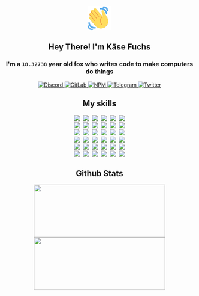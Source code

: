 <div><p align=center><img src=./resources/images/wave.gif width=64px height=64px></p><h2 align=center>Hey There! I'm Käse Fuchs</h2><h3 align=center>I'm a <code>18.32738</code> year old fox who writes code to make computers do things</h3><p align=center><a href=https://discord.com/users/507526681125322772><img alt=Discord src="https://img.shields.io/badge/Discord-5865F2?logo=discord&logoColor=white&style=flat-square#2aa02335916eee7e0ebc7818d37436a8"> </a><a href=https://gitlab.com/kasefuchs><img alt=GitLab src="https://img.shields.io/badge/GitLab-330F63?logo=gitlab&logoColor=white&style=flat-square#2aa02335916eee7e0ebc7818d37436a8"> </a><a href=https://npmjs.com/~kasefuchs><img alt=NPM src="https://img.shields.io/badge/NPM-CB3837?logo=npm&logoColor=white&style=flat-square#2aa02335916eee7e0ebc7818d37436a8"> </a><a href=https://t.me/kasefuchs><img alt=Telegram src="https://img.shields.io/badge/Telegram-2CA5E0?logo=telegram&logoColor=white&style=flat-square#2aa02335916eee7e0ebc7818d37436a8"> </a><a href=https://twitter.com/kasefuchs><img alt=Twitter src="https://img.shields.io/badge/Twitter-1DA1F2?logo=twitter&logoColor=white&style=flat-square#2aa02335916eee7e0ebc7818d37436a8"></a></p><h2 align=center>My skills</h2><p align=center><a href=https://aws.amazon.com/ ><picture><source srcset="https://skillicons.dev/icons?i=aws&theme=dark#2aa02335916eee7e0ebc7818d37436a8" media="(prefers-color-scheme: dark)"><source srcset="https://skillicons.dev/icons?i=aws&theme=light#2aa02335916eee7e0ebc7818d37436a8" media="(prefers-color-scheme: light), (prefers-color-scheme: no-preference)"><img src="https://skillicons.dev/icons?i=aws&theme=light#2aa02335916eee7e0ebc7818d37436a8"></picture></a>&nbsp;&nbsp;<a href=https://en.wikipedia.org/wiki/Bash_(Unix_shell)><picture><source srcset="https://skillicons.dev/icons?i=bash&theme=dark#2aa02335916eee7e0ebc7818d37436a8" media="(prefers-color-scheme: dark)"><source srcset="https://skillicons.dev/icons?i=bash&theme=light#2aa02335916eee7e0ebc7818d37436a8" media="(prefers-color-scheme: light), (prefers-color-scheme: no-preference)"><img src="https://skillicons.dev/icons?i=bash&theme=light#2aa02335916eee7e0ebc7818d37436a8"></picture></a>&nbsp;&nbsp;<a href=https://discord.com/developers/docs><picture><source srcset="https://skillicons.dev/icons?i=bots&theme=dark#2aa02335916eee7e0ebc7818d37436a8" media="(prefers-color-scheme: dark)"><source srcset="https://skillicons.dev/icons?i=bots&theme=light#2aa02335916eee7e0ebc7818d37436a8" media="(prefers-color-scheme: light), (prefers-color-scheme: no-preference)"><img src="https://skillicons.dev/icons?i=bots&theme=light#2aa02335916eee7e0ebc7818d37436a8"></picture></a>&nbsp;&nbsp;<a href=https://www.cloudflare.com/ ><picture><source srcset="https://skillicons.dev/icons?i=cloudflare&theme=dark#2aa02335916eee7e0ebc7818d37436a8" media="(prefers-color-scheme: dark)"><source srcset="https://skillicons.dev/icons?i=cloudflare&theme=light#2aa02335916eee7e0ebc7818d37436a8" media="(prefers-color-scheme: light), (prefers-color-scheme: no-preference)"><img src="https://skillicons.dev/icons?i=cloudflare&theme=light#2aa02335916eee7e0ebc7818d37436a8"></picture></a>&nbsp;&nbsp;<a href=https://en.wikipedia.org/wiki/CSS><picture><source srcset="https://skillicons.dev/icons?i=css&theme=dark#2aa02335916eee7e0ebc7818d37436a8" media="(prefers-color-scheme: dark)"><source srcset="https://skillicons.dev/icons?i=css&theme=light#2aa02335916eee7e0ebc7818d37436a8" media="(prefers-color-scheme: light), (prefers-color-scheme: no-preference)"><img src="https://skillicons.dev/icons?i=css&theme=light#2aa02335916eee7e0ebc7818d37436a8"></picture></a>&nbsp;&nbsp;<a href=https://www.docker.com/ ><picture><source srcset="https://skillicons.dev/icons?i=docker&theme=dark#2aa02335916eee7e0ebc7818d37436a8" media="(prefers-color-scheme: dark)"><source srcset="https://skillicons.dev/icons?i=docker&theme=light#2aa02335916eee7e0ebc7818d37436a8" media="(prefers-color-scheme: light), (prefers-color-scheme: no-preference)"><img src="https://skillicons.dev/icons?i=docker&theme=light#2aa02335916eee7e0ebc7818d37436a8"></picture></a><br><a href=https://www.electronjs.org/ ><picture><source srcset="https://skillicons.dev/icons?i=electron&theme=dark#2aa02335916eee7e0ebc7818d37436a8" media="(prefers-color-scheme: dark)"><source srcset="https://skillicons.dev/icons?i=electron&theme=light#2aa02335916eee7e0ebc7818d37436a8" media="(prefers-color-scheme: light), (prefers-color-scheme: no-preference)"><img src="https://skillicons.dev/icons?i=electron&theme=light#2aa02335916eee7e0ebc7818d37436a8"></picture></a>&nbsp;&nbsp;<a href=https://expressjs.com/ ><picture><source srcset="https://skillicons.dev/icons?i=express&theme=dark#2aa02335916eee7e0ebc7818d37436a8" media="(prefers-color-scheme: dark)"><source srcset="https://skillicons.dev/icons?i=express&theme=light#2aa02335916eee7e0ebc7818d37436a8" media="(prefers-color-scheme: light), (prefers-color-scheme: no-preference)"><img src="https://skillicons.dev/icons?i=express&theme=light#2aa02335916eee7e0ebc7818d37436a8"></picture></a>&nbsp;&nbsp;<a href=https://www.figma.com/ ><picture><source srcset="https://skillicons.dev/icons?i=figma&theme=dark#2aa02335916eee7e0ebc7818d37436a8" media="(prefers-color-scheme: dark)"><source srcset="https://skillicons.dev/icons?i=figma&theme=light#2aa02335916eee7e0ebc7818d37436a8" media="(prefers-color-scheme: light), (prefers-color-scheme: no-preference)"><img src="https://skillicons.dev/icons?i=figma&theme=light#2aa02335916eee7e0ebc7818d37436a8"></picture></a>&nbsp;&nbsp;<a href=https://firebase.google.com/ ><picture><source srcset="https://skillicons.dev/icons?i=firebase&theme=dark#2aa02335916eee7e0ebc7818d37436a8" media="(prefers-color-scheme: dark)"><source srcset="https://skillicons.dev/icons?i=firebase&theme=light#2aa02335916eee7e0ebc7818d37436a8" media="(prefers-color-scheme: light), (prefers-color-scheme: no-preference)"><img src="https://skillicons.dev/icons?i=firebase&theme=light#2aa02335916eee7e0ebc7818d37436a8"></picture></a>&nbsp;&nbsp;<a href=https://flask.palletsprojects.com/ ><picture><source srcset="https://skillicons.dev/icons?i=flask&theme=dark#2aa02335916eee7e0ebc7818d37436a8" media="(prefers-color-scheme: dark)"><source srcset="https://skillicons.dev/icons?i=flask&theme=light#2aa02335916eee7e0ebc7818d37436a8" media="(prefers-color-scheme: light), (prefers-color-scheme: no-preference)"><img src="https://skillicons.dev/icons?i=flask&theme=light#2aa02335916eee7e0ebc7818d37436a8"></picture></a>&nbsp;&nbsp;<a href=https://cloud.google.com/ ><picture><source srcset="https://skillicons.dev/icons?i=gcp&theme=dark#2aa02335916eee7e0ebc7818d37436a8" media="(prefers-color-scheme: dark)"><source srcset="https://skillicons.dev/icons?i=gcp&theme=light#2aa02335916eee7e0ebc7818d37436a8" media="(prefers-color-scheme: light), (prefers-color-scheme: no-preference)"><img src="https://skillicons.dev/icons?i=gcp&theme=light#2aa02335916eee7e0ebc7818d37436a8"></picture></a><br><a href=https://git-scm.com/ ><picture><source srcset="https://skillicons.dev/icons?i=git&theme=dark#2aa02335916eee7e0ebc7818d37436a8" media="(prefers-color-scheme: dark)"><source srcset="https://skillicons.dev/icons?i=git&theme=light#2aa02335916eee7e0ebc7818d37436a8" media="(prefers-color-scheme: light), (prefers-color-scheme: no-preference)"><img src="https://skillicons.dev/icons?i=git&theme=light#2aa02335916eee7e0ebc7818d37436a8"></picture></a>&nbsp;&nbsp;<a href=https://github.com/ ><picture><source srcset="https://skillicons.dev/icons?i=github&theme=dark#2aa02335916eee7e0ebc7818d37436a8" media="(prefers-color-scheme: dark)"><source srcset="https://skillicons.dev/icons?i=github&theme=light#2aa02335916eee7e0ebc7818d37436a8" media="(prefers-color-scheme: light), (prefers-color-scheme: no-preference)"><img src="https://skillicons.dev/icons?i=github&theme=light#2aa02335916eee7e0ebc7818d37436a8"></picture></a>&nbsp;&nbsp;<a href=https://gitlab.com/ ><picture><source srcset="https://skillicons.dev/icons?i=gitlab&theme=dark#2aa02335916eee7e0ebc7818d37436a8" media="(prefers-color-scheme: dark)"><source srcset="https://skillicons.dev/icons?i=gitlab&theme=light#2aa02335916eee7e0ebc7818d37436a8" media="(prefers-color-scheme: light), (prefers-color-scheme: no-preference)"><img src="https://skillicons.dev/icons?i=gitlab&theme=light#2aa02335916eee7e0ebc7818d37436a8"></picture></a>&nbsp;&nbsp;<a href=https://www.heroku.com/ ><picture><source srcset="https://skillicons.dev/icons?i=heroku&theme=dark#2aa02335916eee7e0ebc7818d37436a8" media="(prefers-color-scheme: dark)"><source srcset="https://skillicons.dev/icons?i=heroku&theme=light#2aa02335916eee7e0ebc7818d37436a8" media="(prefers-color-scheme: light), (prefers-color-scheme: no-preference)"><img src="https://skillicons.dev/icons?i=heroku&theme=light#2aa02335916eee7e0ebc7818d37436a8"></picture></a>&nbsp;&nbsp;<a href=https://en.wikipedia.org/wiki/HTML><picture><source srcset="https://skillicons.dev/icons?i=html&theme=dark#2aa02335916eee7e0ebc7818d37436a8" media="(prefers-color-scheme: dark)"><source srcset="https://skillicons.dev/icons?i=html&theme=light#2aa02335916eee7e0ebc7818d37436a8" media="(prefers-color-scheme: light), (prefers-color-scheme: no-preference)"><img src="https://skillicons.dev/icons?i=html&theme=light#2aa02335916eee7e0ebc7818d37436a8"></picture></a>&nbsp;&nbsp;<a href=https://en.wikipedia.org/wiki/JavaScript><picture><source srcset="https://skillicons.dev/icons?i=js&theme=dark#2aa02335916eee7e0ebc7818d37436a8" media="(prefers-color-scheme: dark)"><source srcset="https://skillicons.dev/icons?i=js&theme=light#2aa02335916eee7e0ebc7818d37436a8" media="(prefers-color-scheme: light), (prefers-color-scheme: no-preference)"><img src="https://skillicons.dev/icons?i=js&theme=light#2aa02335916eee7e0ebc7818d37436a8"></picture></a><br><a href=https://en.wikipedia.org/wiki/Linux><picture><source srcset="https://skillicons.dev/icons?i=linux&theme=dark#2aa02335916eee7e0ebc7818d37436a8" media="(prefers-color-scheme: dark)"><source srcset="https://skillicons.dev/icons?i=linux&theme=light#2aa02335916eee7e0ebc7818d37436a8" media="(prefers-color-scheme: light), (prefers-color-scheme: no-preference)"><img src="https://skillicons.dev/icons?i=linux&theme=light#2aa02335916eee7e0ebc7818d37436a8"></picture></a>&nbsp;&nbsp;<a href=https://mui.com/ ><picture><source srcset="https://skillicons.dev/icons?i=materialui&theme=dark#2aa02335916eee7e0ebc7818d37436a8" media="(prefers-color-scheme: dark)"><source srcset="https://skillicons.dev/icons?i=materialui&theme=light#2aa02335916eee7e0ebc7818d37436a8" media="(prefers-color-scheme: light), (prefers-color-scheme: no-preference)"><img src="https://skillicons.dev/icons?i=materialui&theme=light#2aa02335916eee7e0ebc7818d37436a8"></picture></a>&nbsp;&nbsp;<a href=https://en.wikipedia.org/wiki/Markdown><picture><source srcset="https://skillicons.dev/icons?i=md&theme=dark#2aa02335916eee7e0ebc7818d37436a8" media="(prefers-color-scheme: dark)"><source srcset="https://skillicons.dev/icons?i=md&theme=light#2aa02335916eee7e0ebc7818d37436a8" media="(prefers-color-scheme: light), (prefers-color-scheme: no-preference)"><img src="https://skillicons.dev/icons?i=md&theme=light#2aa02335916eee7e0ebc7818d37436a8"></picture></a>&nbsp;&nbsp;<a href=https://www.mongodb.com/ ><picture><source srcset="https://skillicons.dev/icons?i=mongodb&theme=dark#2aa02335916eee7e0ebc7818d37436a8" media="(prefers-color-scheme: dark)"><source srcset="https://skillicons.dev/icons?i=mongodb&theme=light#2aa02335916eee7e0ebc7818d37436a8" media="(prefers-color-scheme: light), (prefers-color-scheme: no-preference)"><img src="https://skillicons.dev/icons?i=mongodb&theme=light#2aa02335916eee7e0ebc7818d37436a8"></picture></a>&nbsp;&nbsp;<a href=https://www.mysql.com/ ><picture><source srcset="https://skillicons.dev/icons?i=mysql&theme=dark#2aa02335916eee7e0ebc7818d37436a8" media="(prefers-color-scheme: dark)"><source srcset="https://skillicons.dev/icons?i=mysql&theme=light#2aa02335916eee7e0ebc7818d37436a8" media="(prefers-color-scheme: light), (prefers-color-scheme: no-preference)"><img src="https://skillicons.dev/icons?i=mysql&theme=light#2aa02335916eee7e0ebc7818d37436a8"></picture></a>&nbsp;&nbsp;<a href=https://nextjs.org/ ><picture><source srcset="https://skillicons.dev/icons?i=nextjs&theme=dark#2aa02335916eee7e0ebc7818d37436a8" media="(prefers-color-scheme: dark)"><source srcset="https://skillicons.dev/icons?i=nextjs&theme=light#2aa02335916eee7e0ebc7818d37436a8" media="(prefers-color-scheme: light), (prefers-color-scheme: no-preference)"><img src="https://skillicons.dev/icons?i=nextjs&theme=light#2aa02335916eee7e0ebc7818d37436a8"></picture></a><br><a href=https://nodejs.org/en/ ><picture><source srcset="https://skillicons.dev/icons?i=nodejs&theme=dark#2aa02335916eee7e0ebc7818d37436a8" media="(prefers-color-scheme: dark)"><source srcset="https://skillicons.dev/icons?i=nodejs&theme=light#2aa02335916eee7e0ebc7818d37436a8" media="(prefers-color-scheme: light), (prefers-color-scheme: no-preference)"><img src="https://skillicons.dev/icons?i=nodejs&theme=light#2aa02335916eee7e0ebc7818d37436a8"></picture></a>&nbsp;&nbsp;<a href=https://www.postgresql.org/ ><picture><source srcset="https://skillicons.dev/icons?i=postgres&theme=dark#2aa02335916eee7e0ebc7818d37436a8" media="(prefers-color-scheme: dark)"><source srcset="https://skillicons.dev/icons?i=postgres&theme=light#2aa02335916eee7e0ebc7818d37436a8" media="(prefers-color-scheme: light), (prefers-color-scheme: no-preference)"><img src="https://skillicons.dev/icons?i=postgres&theme=light#2aa02335916eee7e0ebc7818d37436a8"></picture></a>&nbsp;&nbsp;<a href=https://learn.microsoft.com/en-us/powershell/ ><picture><source srcset="https://skillicons.dev/icons?i=powershell&theme=dark#2aa02335916eee7e0ebc7818d37436a8" media="(prefers-color-scheme: dark)"><source srcset="https://skillicons.dev/icons?i=powershell&theme=light#2aa02335916eee7e0ebc7818d37436a8" media="(prefers-color-scheme: light), (prefers-color-scheme: no-preference)"><img src="https://skillicons.dev/icons?i=powershell&theme=light#2aa02335916eee7e0ebc7818d37436a8"></picture></a>&nbsp;&nbsp;<a href=https://www.python.org/ ><picture><source srcset="https://skillicons.dev/icons?i=py&theme=dark#2aa02335916eee7e0ebc7818d37436a8" media="(prefers-color-scheme: dark)"><source srcset="https://skillicons.dev/icons?i=py&theme=light#2aa02335916eee7e0ebc7818d37436a8" media="(prefers-color-scheme: light), (prefers-color-scheme: no-preference)"><img src="https://skillicons.dev/icons?i=py&theme=light#2aa02335916eee7e0ebc7818d37436a8"></picture></a>&nbsp;&nbsp;<a href=https://www.raspberrypi.org/ ><picture><source srcset="https://skillicons.dev/icons?i=raspberrypi&theme=dark#2aa02335916eee7e0ebc7818d37436a8" media="(prefers-color-scheme: dark)"><source srcset="https://skillicons.dev/icons?i=raspberrypi&theme=light#2aa02335916eee7e0ebc7818d37436a8" media="(prefers-color-scheme: light), (prefers-color-scheme: no-preference)"><img src="https://skillicons.dev/icons?i=raspberrypi&theme=light#2aa02335916eee7e0ebc7818d37436a8"></picture></a>&nbsp;&nbsp;<a href=https://reactjs.org/ ><picture><source srcset="https://skillicons.dev/icons?i=react&theme=dark#2aa02335916eee7e0ebc7818d37436a8" media="(prefers-color-scheme: dark)"><source srcset="https://skillicons.dev/icons?i=react&theme=light#2aa02335916eee7e0ebc7818d37436a8" media="(prefers-color-scheme: light), (prefers-color-scheme: no-preference)"><img src="https://skillicons.dev/icons?i=react&theme=light#2aa02335916eee7e0ebc7818d37436a8"></picture></a><br><a href=https://redux.js.org/ ><picture><source srcset="https://skillicons.dev/icons?i=redux&theme=dark#2aa02335916eee7e0ebc7818d37436a8" media="(prefers-color-scheme: dark)"><source srcset="https://skillicons.dev/icons?i=redux&theme=light#2aa02335916eee7e0ebc7818d37436a8" media="(prefers-color-scheme: light), (prefers-color-scheme: no-preference)"><img src="https://skillicons.dev/icons?i=redux&theme=light#2aa02335916eee7e0ebc7818d37436a8"></picture></a>&nbsp;&nbsp;<a href=https://en.wikipedia.org/wiki/Regular_expression><picture><source srcset="https://skillicons.dev/icons?i=regex&theme=dark#2aa02335916eee7e0ebc7818d37436a8" media="(prefers-color-scheme: dark)"><source srcset="https://skillicons.dev/icons?i=regex&theme=light#2aa02335916eee7e0ebc7818d37436a8" media="(prefers-color-scheme: light), (prefers-color-scheme: no-preference)"><img src="https://skillicons.dev/icons?i=regex&theme=light#2aa02335916eee7e0ebc7818d37436a8"></picture></a>&nbsp;&nbsp;<a href=https://en.wikipedia.org/wiki/Sass_(stylesheet_language)><picture><source srcset="https://skillicons.dev/icons?i=sass&theme=dark#2aa02335916eee7e0ebc7818d37436a8" media="(prefers-color-scheme: dark)"><source srcset="https://skillicons.dev/icons?i=sass&theme=light#2aa02335916eee7e0ebc7818d37436a8" media="(prefers-color-scheme: light), (prefers-color-scheme: no-preference)"><img src="https://skillicons.dev/icons?i=sass&theme=light#2aa02335916eee7e0ebc7818d37436a8"></picture></a>&nbsp;&nbsp;<a href=https://www.typescriptlang.org/ ><picture><source srcset="https://skillicons.dev/icons?i=ts&theme=dark#2aa02335916eee7e0ebc7818d37436a8" media="(prefers-color-scheme: dark)"><source srcset="https://skillicons.dev/icons?i=ts&theme=light#2aa02335916eee7e0ebc7818d37436a8" media="(prefers-color-scheme: light), (prefers-color-scheme: no-preference)"><img src="https://skillicons.dev/icons?i=ts&theme=light#2aa02335916eee7e0ebc7818d37436a8"></picture></a>&nbsp;&nbsp;<a href=https://unity.com/ ><picture><source srcset="https://skillicons.dev/icons?i=unity&theme=dark#2aa02335916eee7e0ebc7818d37436a8" media="(prefers-color-scheme: dark)"><source srcset="https://skillicons.dev/icons?i=unity&theme=light#2aa02335916eee7e0ebc7818d37436a8" media="(prefers-color-scheme: light), (prefers-color-scheme: no-preference)"><img src="https://skillicons.dev/icons?i=unity&theme=light#2aa02335916eee7e0ebc7818d37436a8"></picture></a>&nbsp;&nbsp;<a href=https://workers.cloudflare.com/ ><picture><source srcset="https://skillicons.dev/icons?i=workers&theme=dark#2aa02335916eee7e0ebc7818d37436a8" media="(prefers-color-scheme: dark)"><source srcset="https://skillicons.dev/icons?i=workers&theme=light#2aa02335916eee7e0ebc7818d37436a8" media="(prefers-color-scheme: light), (prefers-color-scheme: no-preference)"><img src="https://skillicons.dev/icons?i=workers&theme=light#2aa02335916eee7e0ebc7818d37436a8"></picture></a><br></p><h2 align=center>Github Stats</h2><p align=center><picture><source srcset="https://github-readme-stats-kasefuchs.vercel.app/api/?count_private=true&hide_border=true&hide_rank=true&line_height=20&hide_title=true&username=Kasefuchs&theme=dark#2aa02335916eee7e0ebc7818d37436a8" media="(prefers-color-scheme: dark)"><source srcset="https://github-readme-stats-kasefuchs.vercel.app/api/?count_private=true&hide_border=true&hide_rank=true&line_height=20&hide_title=true&username=Kasefuchs&theme=light#2aa02335916eee7e0ebc7818d37436a8" media="(prefers-color-scheme: light), (prefers-color-scheme: no-preference)"><img align=middle width=350 height=140 src="https://github-readme-stats-kasefuchs.vercel.app/api/?count_private=true&hide_border=true&hide_rank=true&line_height=20&hide_title=true&username=Kasefuchs&theme=light#2aa02335916eee7e0ebc7818d37436a8"></picture><picture><source srcset="https://github-readme-stats-kasefuchs.vercel.app/api/top-langs/?count_private=true&hide_border=true&layout=compact&username=Kasefuchs&theme=dark#2aa02335916eee7e0ebc7818d37436a8" media="(prefers-color-scheme: dark)"><source srcset="https://github-readme-stats-kasefuchs.vercel.app/api/top-langs/?count_private=true&hide_border=true&layout=compact&username=Kasefuchs&theme=light#2aa02335916eee7e0ebc7818d37436a8" media="(prefers-color-scheme: light), (prefers-color-scheme: no-preference)"><img align=middle width=350 height=140 src="https://github-readme-stats-kasefuchs.vercel.app/api/top-langs/?count_private=true&hide_border=true&layout=compact&username=Kasefuchs&theme=light#2aa02335916eee7e0ebc7818d37436a8"></picture></p><img src="https://hit.yhype.me/github/profile?user_id=64592097#2aa02335916eee7e0ebc7818d37436a8" alt=""></div>